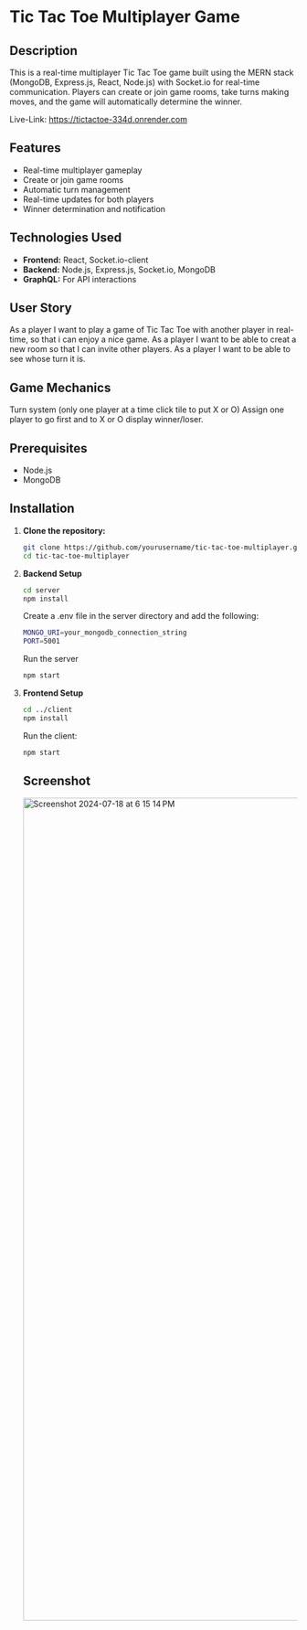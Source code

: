 
# Tic Tac Toe Multiplayer Game

## Description

This is a real-time multiplayer Tic Tac Toe game built using the MERN stack (MongoDB, Express.js, React, Node.js) with Socket.io for real-time communication. Players can create or join game rooms, take turns making moves, and the game will automatically determine the winner.

Live-Link: https://tictactoe-334d.onrender.com

## Features

- Real-time multiplayer gameplay
- Create or join game rooms
- Automatic turn management
- Real-time updates for both players
- Winner determination and notification

## Technologies Used

- **Frontend:** React, Socket.io-client
- **Backend:** Node.js, Express.js, Socket.io, MongoDB
- **GraphQL:** For API interactions

## User Story

As a player I want to play a game of Tic Tac Toe with another player in real-time, so that i can enjoy a nice game. As a player I want to be able to creat a new room so that I can invite other players. As a player I want to be able to see whose turn it is.

 ## Game Mechanics
 Turn system (only one player at a time click tile to put X or O)
 Assign one player to go first and to X or O display winner/loser.


## Prerequisites

- Node.js
- MongoDB

## Installation

1. **Clone the repository:**

   ```bash
   git clone https://github.com/yourusername/tic-tac-toe-multiplayer.git
   cd tic-tac-toe-multiplayer
   ```

2. **Backend Setup**

   ```bash
   cd server
   npm install
   ```

   Create a .env file in the server directory and add the following:

   ```bash
   MONGO_URI=your_mongodb_connection_string
   PORT=5001
   ```

   Run the server

   ```bash
   npm start
   ```

3. **Frontend Setup**

   ```bash
   cd ../client
   npm install
   ```

   Run the client:

   ```bash
   npm start
   ```

   ## Screenshot
   <img width="1440" alt="Screenshot 2024-07-18 at 6 15 14 PM" src="https://github.com/user-attachments/assets/66be928d-fdd3-42e2-a691-96c6799b0736">








